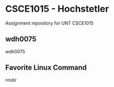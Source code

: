 # CSCE1015 - Hochstetler
Assignment repository for UNT CSCE1015
## wdh0075
wdh0075
## Favorite Linux Command
rmdir
